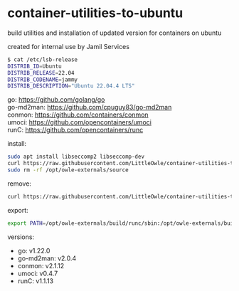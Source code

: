 # container-utilities-to-ubuntu
build utilities and installation of updated version for containers on ubuntu
                     
created for internal use by Jamil Services

~~~bash
$ cat /etc/lsb-release 
DISTRIB_ID=Ubuntu
DISTRIB_RELEASE=22.04
DISTRIB_CODENAME=jammy
DISTRIB_DESCRIPTION="Ubuntu 22.04.4 LTS"
~~~

go: https://github.com/golang/go             
go-md2man: https://github.com/cpuguy83/go-md2man                 
conmon: https://github.com/containers/conmon           
umoci: https://github.com/opencontainers/umoci              
runC: https://github.com/opencontainers/runc                

install:
~~~bash
sudo apt install libseccomp2 libseccomp-dev
curl https://raw.githubusercontent.com/LittleOwle/container-utilities-to-ubuntu/main/scripts/build.sh -sSf | sudo bash
sudo rm -rf /opt/owle-externals/source
~~~


remove:
~~~bash
curl https://raw.githubusercontent.com/LittleOwle/container-utilities-to-ubuntu/main/scripts/remove.sh -sSf | sudo bash
~~~


export:
~~~bash
export PATH=/opt/owle-externals/build/runc/sbin:/opt/owle-externals/build/umoci/bin:/opt/owle-externals/build/conmon/bin:/opt/owle-externals/build/go-md2man/bin:/opt/owle-externals/build/go/bin:$PATH
~~~

versions:
 - go: v1.22.0
 - go-md2man: v2.0.4
 - conmon: v2.1.12
 - umoci: v0.4.7
 - runC: v1.1.13
